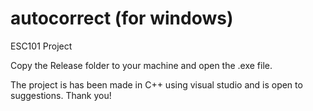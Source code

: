 # autocorrect (for windows)
ESC101 Project

Copy the Release folder to your machine and open the .exe file.

The project is has been made in C++ using visual studio and is open to suggestions.
Thank you!
